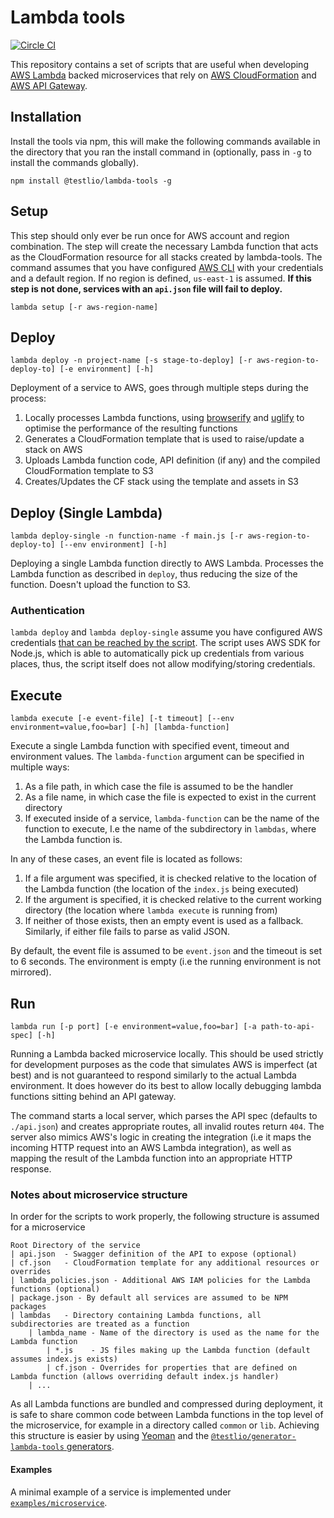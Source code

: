 # Lambda tools

[![Circle CI](https://circleci.com/gh/Testlio/lambda-tools.svg?style=svg&circle-token=dc3e9529742ff948e2dd4ef4fa9c07d2622e5a21)](https://circleci.com/gh/Testlio/lambda-tools)

This repository contains a set of scripts that are useful when developing [AWS Lambda](https://aws.amazon.com/lambda/) backed microservices that rely on [AWS CloudFormation](https://aws.amazon.com/cloudformation/) and [AWS API Gateway](https://aws.amazon.com/api-gateway/).

## Installation

Install the tools via npm, this will make the following commands available in the directory that you ran the install command in (optionally, pass in `-g` to install the commands globally).

```
npm install @testlio/lambda-tools -g
```

## Setup

This step should only ever be run once for AWS account and region combination. The step will create the necessary Lambda function that acts as the CloudFormation resource for all stacks created by lambda-tools. The command assumes that you have configured [AWS CLI](https://aws.amazon.com/cli/) with your credentials and a default region. If no region is defined, `us-east-1` is assumed. **If this step is not done, services with an `api.json` file will fail to deploy.**

```
lambda setup [-r aws-region-name]
```

## Deploy

```
lambda deploy -n project-name [-s stage-to-deploy] [-r aws-region-to-deploy-to] [-e environment] [-h]
```

Deployment of a service to AWS, goes through multiple steps during the process:

1. Locally processes Lambda functions, using [browserify](http://browserify.org) and [uglify](https://github.com/mishoo/UglifyJS) to optimise the performance of the resulting functions
2. Generates a CloudFormation template that is used to raise/update a stack on AWS
3. Uploads Lambda function code, API definition (if any) and the compiled CloudFormation template to S3
4. Creates/Updates the CF stack using the template and assets in S3

## Deploy (Single Lambda)

```
lambda deploy-single -n function-name -f main.js [-r aws-region-to-deploy-to] [--env environment] [-h]
```

Deploying a single Lambda function directly to AWS Lambda. Processes the Lambda function as described in `deploy`, thus reducing the size of the function. Doesn't upload the function to S3.

### Authentication

`lambda deploy` and `lambda deploy-single` assume you have configured AWS credentials [that can be reached by the script](http://docs.aws.amazon.com/AWSJavaScriptSDK/guide/node-configuring.html#Setting_AWS_Credentials). The script uses AWS SDK for Node.js, which is able to automatically pick up credentials from various places, thus, the script itself does not allow modifying/storing credentials.

## Execute

```
lambda execute [-e event-file] [-t timeout] [--env environment=value,foo=bar] [-h] [lambda-function]
```

Execute a single Lambda function with specified event, timeout and environment values. The `lambda-function` argument can be specified in multiple ways:

1. As a file path, in which case the file is assumed to be the handler
2. As a file name, in which case the file is expected to exist in the current directory
3. If executed inside of a service, `lambda-function` can be the name of the function to execute, I.e the name of the subdirectory in `lambdas`, where the Lambda function is.

In any of these cases, an event file is located as follows:

1. If a file argument was specified, it is checked relative to the location of the Lambda function (the location of the `index.js` being executed)
2. If the argument is specified, it is checked relative to the current working directory (the location where `lambda execute` is running from)
3. If neither of those exists, then an empty event is used as a fallback. Similarly, if either file fails to parse as valid JSON.

By default, the event file is assumed to be `event.json` and the timeout is set to 6 seconds. The environment is empty (i.e the running environment is not mirrored).

## Run

```
lambda run [-p port] [-e environment=value,foo=bar] [-a path-to-api-spec] [-h]
```

Running a Lambda backed microservice locally. This should be used strictly for development purposes as the code that simulates AWS is imperfect (at best) and is not guaranteed to respond similarly to the actual Lambda environment. It does however do its best to allow locally debugging lambda functions sitting behind an API gateway.

The command starts a local server, which parses the API spec (defaults to `./api.json`) and creates appropriate routes, all invalid routes return `404`. The server also mimics AWS's logic in creating the integration (i.e it maps the incoming HTTP request into an AWS Lambda integration), as well as mapping the result of the Lambda function into an appropriate HTTP response.

### Notes about microservice structure

In order for the scripts to work properly, the following structure is assumed for a microservice

```
Root Directory of the service
| api.json  - Swagger definition of the API to expose (optional)
| cf.json   - CloudFormation template for any additional resources or overrides
| lambda_policies.json - Additional AWS IAM policies for the Lambda functions (optional)
| package.json - By default all services are assumed to be NPM packages
| lambdas   - Directory containing Lambda functions, all subdirectories are treated as a function
    | lambda_name - Name of the directory is used as the name for the Lambda function
        | *.js    - JS files making up the Lambda function (default assumes index.js exists)
        | cf.json - Overrides for properties that are defined on Lambda function (allows overriding default index.js handler)
    | ...
```

As all Lambda functions are bundled and compressed during deployment, it is safe to share common code between Lambda functions in the top level of the microservice, for example in a directory called `common` or `lib`. Achieving this structure is easier by using [Yeoman](http://yeoman.io) and the [`@testlio/generator-lambda-tools` generators](https://www.npmjs.com/package/@testlio/generator-lambda-tools).

#### Examples

A minimal example of a service is implemented under [`examples/microservice`](examples/microservice).
